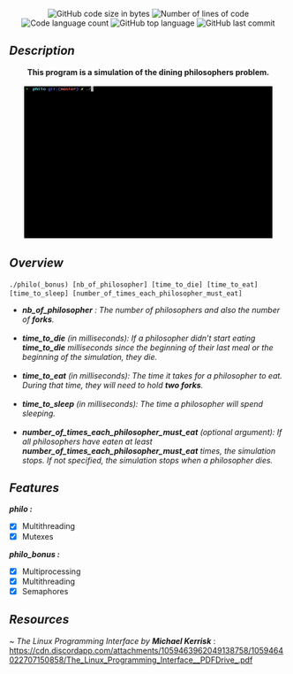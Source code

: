 <p align="center">
	<img alt="GitHub code size in bytes" src="https://img.shields.io/github/languages/code-size/3umi/philosophers_42?color=lightblue" />
	<img alt="Number of lines of code" src="https://img.shields.io/tokei/lines/github/3umi/philosophers_42?color=critical" />
	<img alt="Code language count" src="https://img.shields.io/github/languages/count/3umi/philosophers_42?color=yellow" />
	<img alt="GitHub top language" src="https://img.shields.io/github/languages/top/3umi/philosophers_42?color=blue" />
	<img alt="GitHub last commit" src="https://img.shields.io/github/last-commit/3umi/philosophers_42?color=green" />
</p>

## *Description*

<div align="center">
	<b> This program is a simulation of the dining philosophers problem. <br> <br> </b>
	<img src="Resources/GIF/philo.gif" style="height: 275px; width:450px;background-color: #17202A;">
</div>

## *Overview*
	./philo(_bonus) [nb_of_philosopher] [time_to_die] [time_to_eat] [time_to_sleep] [number_of_times_each_philosopher_must_eat]
<p>
	<ul>
		<i>
			<li><b>nb_of_philosopher</b> :  The number of philosophers and also the number of <b>forks</b>.</li><br>
			<li><b>time_to_die</b> (in milliseconds): If a philosopher didn’t start eating <b>time_to_die</b> milliseconds since the beginning of their last meal or the beginning of the simulation, they die.</li> <br>
			<li><b>time_to_eat</b> (in milliseconds): The time it takes for a philosopher to eat. During that time, they will need to hold <b>two forks</b>.</li> <br>
			<li><b>time_to_sleep</b> (in milliseconds):  The time a philosopher will spend sleeping.</li><br>
			<li><b>number_of_times_each_philosopher_must_eat</b> (optional argument):  If all philosophers have eaten at least <b>number_of_times_each_philosopher_must_eat</b> times, the simulation stops. If not specified, the simulation stops when a philosopher dies.</li>
		</i>
	</ul>
</p>

## *Features*
<b><i>philo :</i></b>
- [x] Multithreading
- [x] Mutexes

<b><i>philo_bonus :</i></b>
- [x] Multiprocessing
- [x] Multithreading
- [x] Semaphores

## *Resources*

<i>~ The Linux Programming Interface by <b>Michael Kerrisk</b></i> :
<br>
https://cdn.discordapp.com/attachments/1059463962049138758/1059464022707150858/The_Linux_Programming_Interface__PDFDrive_.pdf

